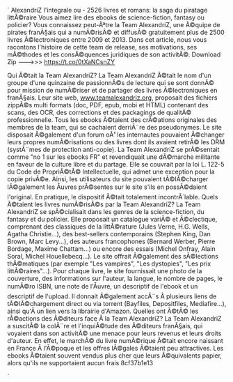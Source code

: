 `
AlexandriZ l'integrale ou - 2526 livres et romans: la saga du piratage littÃ©raire
Vous aimez lire des ebooks de science-fiction, fantasy ou policier? Vous connaissez peut-Ãªtre la Team AlexandriZ, une Ã©quipe de pirates franÃ§ais qui a numÃ©risÃ© et diffusÃ© gratuitement plus de 2500 livres Ã©lectroniques entre 2009 et 2013. Dans cet article, nous vous racontons l'histoire de cette team de release, ses motivations, ses mÃ©thodes et les consÃ©quences juridiques de son activitÃ©.
Download Zip ———>>> https://t.co/0tXaNCsnZY


Qui Ã©tait la Team AlexandriZ?
La Team AlexandriZ Ã©tait le nom d'un groupe d'une quinzaine de passionnÃ©s de lecture qui se sont donnÃ© pour mission de numÃ©riser et de partager des livres Ã©lectroniques en franÃ§ais. Leur site web, www.teamalexandriz.org, proposait des fichiers zippÃ©s multi formats (doc, PDF, epub, mobi et HTML) contenant des scans, des OCR, des corrections et des packagings de qualitÃ© professionnelle. Tous les ebooks Ã©taient des crÃ©ations originales des membres de la team, qui se cachaient derriÃ¨re des pseudonymes. Le site disposait Ã©galement d'un forum oÃ¹ les internautes pouvaient Ã©changer leurs propres numÃ©risations ou des livres dont ils avaient retirÃ© les DRM (systÃ¨mes de protection anti-copie).
La Team AlexandriZ se prÃ©sentait comme "no 1 sur les ebooks FR" et revendiquait une dÃ©marche militante en faveur de la culture libre et du partage. Elle se couvrait par la loi L. 122-5 du Code de PropriÃ©tÃ© Intellectuelle, qui admet une exception pour la copie privÃ©e. Ainsi, les utilisateurs du site pouvaient tÃ©lÃ©charger lÃ©galement les Åuvres prÃ©sentes sur le site s'ils en possÃ©daient l'original. En pratique, le dispositif Ã©tait totalement incontrÃ´lable.
Quels Ã©taient les livres numÃ©risÃ©s par la Team AlexandriZ?
La Team AlexandriZ se spÃ©cialisait dans les genres de la science-fiction, du fantasy et du policier. Elle proposait un catalogue variÃ© et Ã©clectique, comprenant des classiques de la littÃ©rature (Jules Verne, H.G. Wells, Agatha Christie...), des best-sellers contemporains (Stephen King, Dan Brown, Marc Levy...), des auteurs francophones (Bernard Werber, Pierre Bordage, Maxime Chattam...) ou encore des essais (Michel Onfray, Alain Soral, Michel Houellebecq...). Le site offrait Ã©galement des sÃ©lections thÃ©matiques (par exemple "Les vampires", "Les dystopies", "Les prix littÃ©raires"...).
Pour chaque livre, le site fournissait une photo de la couverture, des informations sur l'auteur, la langue, le nombre de pages, le numÃ©ro ISBN, une note de l'Åuvre, un descriptif de l'ebook et un descriptif de l'upload. Il donnait Ã©galement accÃ¨s Ã  plusieurs liens de tÃ©lÃ©chargement direct ou via torrent (Bayfiles, Depositfiles, Mediafire...), ainsi qu'Ã  un lien vers la librairie d'Amazon.
Quelles ont Ã©tÃ© les rÃ©actions des Ã©diteurs face Ã  la Team AlexandriZ?
La Team AlexandriZ a suscitÃ© la colÃ¨re et l'inquiÃ©tude des Ã©diteurs franÃ§ais, qui voyaient dans son activitÃ© une menace pour leurs revenus et leurs droits d'auteur. En effet, le marchÃ© du livre numÃ©rique Ã©tait encore naissant en France Ã  l'Ã©poque et les offres lÃ©gales Ã©taient peu attractives. Les ebooks Ã©taient souvent vendus plus cher que leurs Ã©quivalents papier, alors qu'ils ne supportaient aucun frais 8cf37b1e13


`